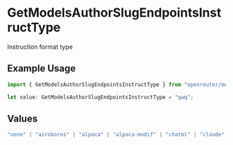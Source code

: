 # GetModelsAuthorSlugEndpointsInstructType

Instruction format type

## Example Usage

```typescript
import { GetModelsAuthorSlugEndpointsInstructType } from "openrouter/models/operations";

let value: GetModelsAuthorSlugEndpointsInstructType = "qwq";
```

## Values

```typescript
"none" | "airoboros" | "alpaca" | "alpaca-modif" | "chatml" | "claude" | "code-llama" | "gemma" | "llama2" | "llama3" | "mistral" | "nemotron" | "neural" | "openchat" | "phi3" | "rwkv" | "vicuna" | "zephyr" | "deepseek-r1" | "deepseek-v3.1" | "qwq" | "qwen3"
```